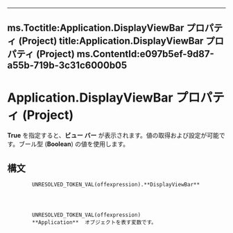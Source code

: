 

---
ms.Toctitle:Application.DisplayViewBar プロパティ (Project)
title:Application.DisplayViewBar プロパティ (Project)
ms.ContentId:e097b5ef-9d87-a55b-719b-3c31c6000b05
---
# Application.DisplayViewBar プロパティ (Project)




**True** を指定すると、**ビュー バー** が表示されます。値の取得および設定が可能です。ブール型  (**Boolean**) の値を使用します。

## 構文

            UNRESOLVED_TOKEN_VAL(offexpression).**DisplayViewBar**




            UNRESOLVED_TOKEN_VAL(offexpression)
            **Application**  オブジェクトを表す変数です。




